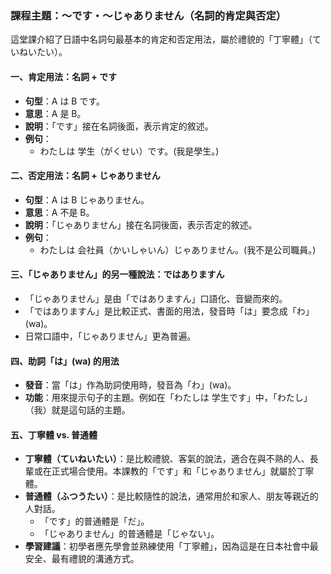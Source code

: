 
### **課程主題：～です・～じゃありません（名詞的肯定與否定）**

這堂課介紹了日語中名詞句最基本的肯定和否定用法，屬於禮貌的「丁寧體」（ていねいたい）。

#### **一、肯定用法：名詞 + です**

*   **句型**：A は B です。
*   **意思**：A 是 B。
*   **說明**：「です」接在名詞後面，表示肯定的敘述。
*   **例句**：
    *   わたしは 学生（がくせい）です。(我是學生。)

#### **二、否定用法：名詞 + じゃありません**

*   **句型**：A は B じゃありません。
*   **意思**：A 不是 B。
*   **說明**：「じゃありません」接在名詞後面，表示否定的敘述。
*   **例句**：
    *   わたしは 会社員（かいしゃいん）じゃありません。(我不是公司職員。)

#### **三、「じゃありません」的另一種說法：ではありますん**

*   「じゃありません」是由「ではありますん」口語化、音變而來的。
*   「ではありますん」是比較正式、書面的用法，發音時「は」要念成「わ」(wa)。
*   日常口語中，「じゃありません」更為普遍。

#### **四、助詞「は」(wa) 的用法**

*   **發音**：當「は」作為助詞使用時，發音為「わ」(wa)。
*   **功能**：用來提示句子的主題。例如在「わたしは 学生です」中，「わたし」（我）就是這句話的主題。

#### **五、丁寧體 vs. 普通體**

*   **丁寧體（ていねいたい）**：是比較禮貌、客氣的說法，適合在與不熟的人、長輩或在正式場合使用。本課教的「です」和「じゃありません」就屬於丁寧體。
*   **普通體（ふつうたい）**：是比較隨性的說法，通常用於和家人、朋友等親近的人對話。
    *   「です」的普通體是「だ」。
    *   「じゃありません」的普通體是「じゃない」。
*   **學習建議**：初學者應先學會並熟練使用「丁寧體」，因為這是在日本社會中最安全、最有禮貌的溝通方式。


</br>
